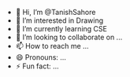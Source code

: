 - 👋 Hi, I’m @TanishSahore
- 👀 I’m interested in Drawing
- 🌱 I’m currently learning CSE
- 💞️ I’m looking to collaborate on ...
- 📫 How to reach me ...
- 😄 Pronouns: ...
- ⚡ Fun fact: ...

<!---
TanishSahore/TanishSahore is a ✨ special ✨ repository because its `README.md` (this file) appears on your GitHub profile.
You can click the Preview link to take a look at your changes.
--->
